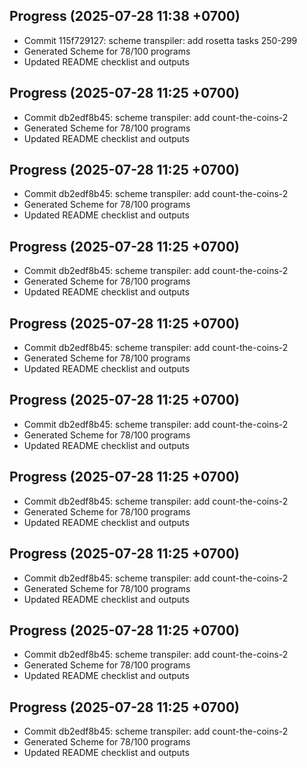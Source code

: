 ## Progress (2025-07-28 11:38 +0700)
- Commit 115f729127: scheme transpiler: add rosetta tasks 250-299
- Generated Scheme for 78/100 programs
- Updated README checklist and outputs

## Progress (2025-07-28 11:25 +0700)
- Commit db2edf8b45: scheme transpiler: add count-the-coins-2
- Generated Scheme for 78/100 programs
- Updated README checklist and outputs

## Progress (2025-07-28 11:25 +0700)
- Commit db2edf8b45: scheme transpiler: add count-the-coins-2
- Generated Scheme for 78/100 programs
- Updated README checklist and outputs

## Progress (2025-07-28 11:25 +0700)
- Commit db2edf8b45: scheme transpiler: add count-the-coins-2
- Generated Scheme for 78/100 programs
- Updated README checklist and outputs

## Progress (2025-07-28 11:25 +0700)
- Commit db2edf8b45: scheme transpiler: add count-the-coins-2
- Generated Scheme for 78/100 programs
- Updated README checklist and outputs

## Progress (2025-07-28 11:25 +0700)
- Commit db2edf8b45: scheme transpiler: add count-the-coins-2
- Generated Scheme for 78/100 programs
- Updated README checklist and outputs

## Progress (2025-07-28 11:25 +0700)
- Commit db2edf8b45: scheme transpiler: add count-the-coins-2
- Generated Scheme for 78/100 programs
- Updated README checklist and outputs

## Progress (2025-07-28 11:25 +0700)
- Commit db2edf8b45: scheme transpiler: add count-the-coins-2
- Generated Scheme for 78/100 programs
- Updated README checklist and outputs

## Progress (2025-07-28 11:25 +0700)
- Commit db2edf8b45: scheme transpiler: add count-the-coins-2
- Generated Scheme for 78/100 programs
- Updated README checklist and outputs

## Progress (2025-07-28 11:25 +0700)
- Commit db2edf8b45: scheme transpiler: add count-the-coins-2
- Generated Scheme for 78/100 programs
- Updated README checklist and outputs

